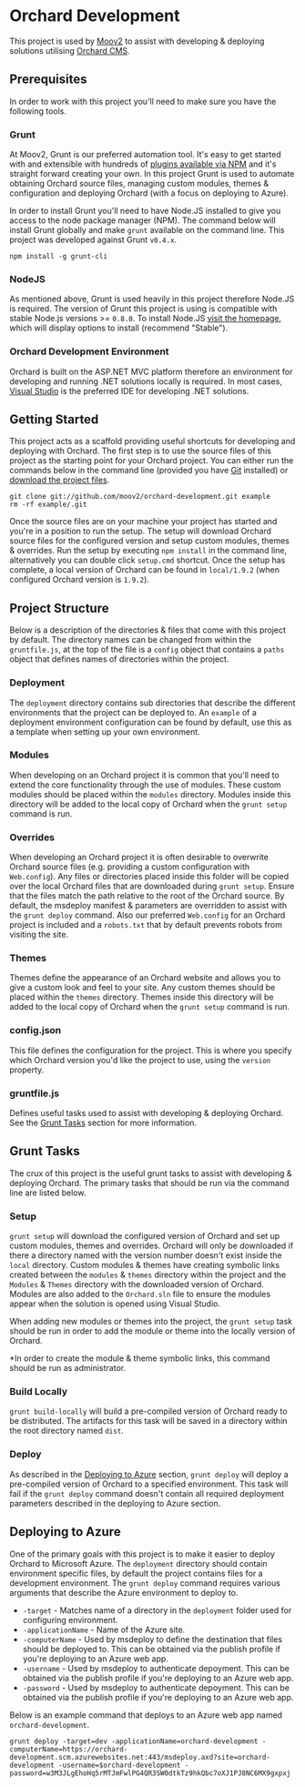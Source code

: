 # Orchard Development

This project is used by [Moov2](http://moov2.com) to assist with developing & deploying solutions utilising [Orchard CMS](http://www.orchardproject.net/).

## Prerequisites

In order to work with this project you'll need to make sure you have the following tools.

### Grunt

At Moov2, Grunt is our preferred automation tool. It's easy to get started with and extensible with hundreds of [plugins available via NPM](http://gruntjs.com/plugins) and it's straight forward creating your own. In this project Grunt is used to automate obtaining Orchard source files, managing custom modules, themes & configuration and deploying Orchard (with a focus on deploying to Azure).   

In order to install Grunt you'll need to have Node.JS installed to give you access to the node package manager (NPM). The command below will install Grunt globally and make `grunt` available on the command line. This project was developed against Grunt `v0.4.x`.

`npm install -g grunt-cli`

### NodeJS

As mentioned above, Grunt is used heavily in this project therefore Node.JS is required. The version of Grunt this project is using is compatible with stable Node.js versions >= `0.8.0`. To install Node.JS [visit the homepage](https://nodejs.org/), which will display options to install (recommend "Stable").

### Orchard Development Environment

Orchard is built on the ASP.NET MVC platform therefore an environment for developing and running .NET solutions locally is required. In most cases, [Visual Studio](https://www.visualstudio.com/) is the preferred IDE for developing .NET solutions.

## Getting Started

This project acts as a scaffold providing useful shortcuts for developing and deploying with Orchard. The first step is to use the source files of this project as the starting point for your Orchard project. You can either run the commands below in the command line (provided you have [Git](https://git-scm.com/) installed) or [download the project files](https://github.com/moov2/orchard-development/archive/master.zip).

    git clone git://github.com/moov2/orchard-development.git example
    rm -rf example/.git
    
Once the source files are on your machine your project has started and you're in a position to run the setup. The setup will download Orchard source files for the configured version and setup custom modules, themes & overrides. Run the setup by executing `npm install` in the command line, alternatively you can double click `setup.cmd` shortcut. Once the setup has complete, a local version of Orchard can be found in `local/1.9.2` (when configured Orchard version is `1.9.2`).

## Project Structure

Below is a description of the directories & files that come with this project by default. The directory names can be changed from within the `gruntfile.js`, at the top of the file is a `config` object that contains a `paths` object that defines names of directories within the project.

### Deployment

The `deployment` directory contains sub directories that describe the different environments that the project can be deployed to. An `example` of a deployment environment configuration can be found by default, use this as a template when setting up your own environment.

### Modules

When developing on an Orchard project it is common that you'll need to extend the core functionality through the use of modules. These custom modules should be placed within the `modules` directory. Modules inside this directory will be added to the local copy of Orchard when the `grunt setup` command is run.

### Overrides

When developing an Orchard project it is often desirable to overwrite Orchard source files (e.g. providing a custom configuration with `Web.config`). Any files or directories placed inside this folder will be copied over the local Orchard files that are downloaded during `grunt setup`. Ensure that the files match the path relative to the root of the Orchard source. By default, the msdeploy manifest & parameters are overridden to assist with the `grunt deploy` command. Also our preferred `Web.config` for an Orchard project is included and a `robots.txt` that by default prevents robots from visiting the site.

### Themes

Themes define the appearance of an Orchard website and allows you to give a custom look and feel to your site. Any custom themes should be placed within the `themes` directory. Themes inside this directory will be added to the local copy of Orchard when the `grunt setup` command is run.

### config.json

This file defines the configuration for the project. This is where you specify which Orchard version you'd like the project to use, using the `version` property. 

### gruntfile.js

Defines useful tasks used to assist with developing & deploying Orchard. See the [Grunt Tasks](#grunt-tasks) section for more information.

## Grunt Tasks

The crux of this project is the useful grunt tasks to assist with developing & deploying Orchard. The primary tasks that should be run via the command line are listed below.

### Setup

`grunt setup` will download the configured version of Orchard and set up custom modules, themes and overrides. Orchard will only be downloaded if there a directory named with the version number doesn't exist inside the `local` directory. Custom modules & themes have creating symbolic links created between the `modules` & `themes` directory within the project and the `Modules` & `Themes` directory with the downloaded version of Orchard. Modules are also added to the `Orchard.sln` file to ensure the modules appear when the solution is opened using Visual Studio.

When adding new modules or themes into the project, the `grunt setup` task should be run in order to add the module or theme into the locally version of Orchard.

*In order to create the module & theme symbolic links, this command should be run as administrator.

### Build Locally

`grunt build-locally` will build a pre-compiled version of Orchard ready to be distributed. The artifacts for this task will be saved in a directory within the root directory named `dist`.

### Deploy

As described in the [Deploying to Azure](#deploy-to-azure) section, `grunt deploy` will deploy a pre-compiled version of Orchard to a specified environment. This task will fail if the `grunt deploy` command doesn't contain all required deployment parameters described in the deploying to Azure section.

## Deploying to Azure

One of the primary goals with this project is to make it easier to deploy Orchard to Microsoft Azure. The `deployment` directory should contain environment specific files, by default the project contains files for a development environment. The `grunt deploy` command requires various arguments that describe the Azure environment to deploy to.

* `-target` - Matches name of a directory in the `deployment` folder used for configuring environment.
* `-applicationName` - Name of the Azure site.
* `-computerName` - Used by msdeploy to define the destination that files should be deployed to. This can be obtained via the publish profile if you're deploying to an Azure web app.
* `-username` - Used by msdeploy to authenticate depoyment. This can be obtained via the publish profile if you're deploying to an Azure web app.
* `-password` - Used by msdeploy to authenticate depoyment. This can be obtained via the publish profile if you're deploying to an Azure web app.

Below is an example command that deploys to an Azure web app named `orchard-development`.

    grunt deploy -target=dev -applicationName=orchard-development -computerName=https://orchard-development.scm.azurewebsites.net:443/msdeploy.axd?site=orchard-development -username=$orchard-development -password=w3M3JLgEhoHq5rMTJmFwlPG4QR3SW0dtkTz9hkQbc7oXJ1PJ8NC6MX9gxpxj